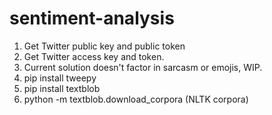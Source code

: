 # sentiment-analysis


1. Get Twitter public key and public token
2. Get Twitter access key and token.
3. Current solution doesn't factor in sarcasm or emojis, WIP.
4. pip install tweepy
5. pip install textblob
6. python -m textblob.download_corpora (NLTK corpora)

